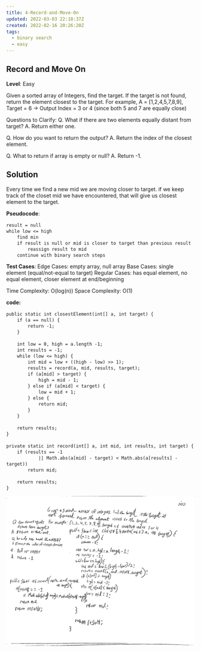 ```yaml
---
title: 4-Record-and-Move-On
updated: 2022-03-03 22:18:37Z
created: 2022-02-16 20:26:20Z
tags:
  - binary search
  - easy
---
```


## Record and Move On

**Level**: Easy

Given a sorted array of Integers, find the target. If the target is not found, return the element closest to the target.
For example,
A = \[1,2,4,5,7,8,9\], Target = 6 -> Output Index = 3 or 4 (since both 5 and 7 are equally close)

Questions to Clarify:
Q. What if there are two elements equally distant from target?
A. Return either one.

Q. How do you want to return the output?
A. Return the index of the closest element.

Q. What to return if array is empty or null?
A. Return -1.

## Solution

Every time we find a new mid we are moving closer to target.
if we keep track of the closet mid we have encountered, that will give us closest element to the target.

**Pseudocode**:

```
result = null
while low <= high
    find min
    if result is null or mid is closer to target than previous result
        reassign result to mid
    continue with binary search steps
```

**Test Cases**:
Edge Cases: empty array, null array
Base Cases: single element (equal/not-equal to target)
Regular Cases: has equal element, no equal element, closer element at end/beginning

Time Complexity: O(log(n))
Space Complexity: O(1)

**code:**

```
public static int closestElement(int[] a, int target) {
    if (a == null) {
        return -1;
    }

    int low = 0, high = a.length -1;
    int results = -1;
    while (low <= high) {
        int mid = low + ((high - low) >> 1);
        results = record(a, mid, results, target);
        if (a[mid] > target) {
            high = mid - 1;
        } else if (a[mid] < target) {
            low = mid + 1;
        } else {
            return mid;
        }
    }

    return results;
}

private static int record(int[] a, int mid, int results, int target) {
    if (results == -1
            || Math.abs(a[mid] - target) < Math.abs(a[results] - target))
        return mid;

    return results;
}

```

![ClosestElement.jpg](../../_resources/ClosestElement.jpg)